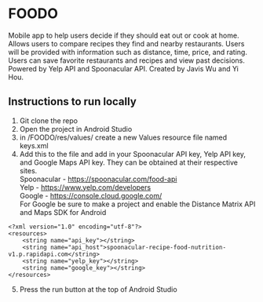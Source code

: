# FOODO

Mobile app to help users decide if they should eat out or cook at home. Allows users to compare recipes they find and nearby restaurants. Users will be provided with information such as distance, time, price, and rating. Users can save favorite restaurants and recipes and view past decisions. Powered by Yelp API and Spoonacular API. Created by Javis Wu and Yi Hou.

## Instructions to run locally
1. Git clone the repo
2. Open the project in Android Studio
3. in /FOODO/res/values/ create a new Values resource file named keys.xml
4. Add this to the file and add in your Spoonacular API key, Yelp API key, and Google Maps API key. They can be obtained at their respective sites. <br>
Spoonacular - https://spoonacular.com/food-api <br>
Yelp - https://www.yelp.com/developers <br>
Google - https://console.cloud.google.com/ <br>
For Google be sure to make a project and enable the Distance Matrix API and Maps SDK for Android <br>
```
<?xml version="1.0" encoding="utf-8"?>
<resources>
    <string name="api_key"></string>
    <string name="api_host">spoonacular-recipe-food-nutrition-v1.p.rapidapi.com</string>
    <string name="yelp_key"></string>
    <string name="google_key"></string>
</resources>
```
5. Press the run button at the top of Android Studio
